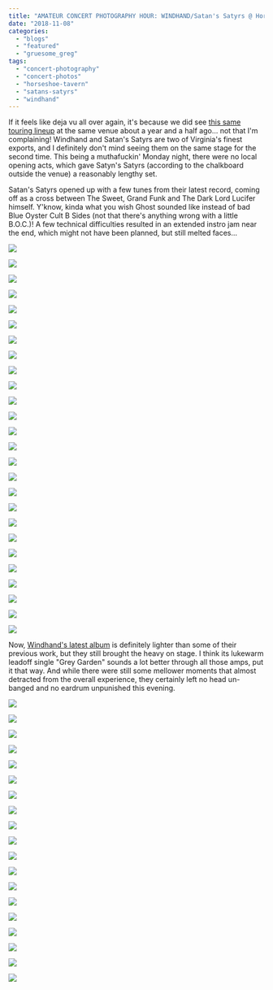 ```yaml
---
title: "AMATEUR CONCERT PHOTOGRAPHY HOUR: WINDHAND/Satan's Satyrs @ Horseshoe Tavern, November 5, 2018"
date: "2018-11-08"
categories: 
  - "blogs"
  - "featured"
  - "gruesome_greg"
tags: 
  - "concert-photography"
  - "concert-photos"
  - "horseshoe-tavern"
  - "satans-satyrs"
  - "windhand"
---
```


If it feels like deja vu all over again, it's because we did see [this same touring lineup](https://hellbound.ca/2017/05/amateur-concert-photography-hour-windhandsatans-satyrs-horseshoe-tavern-may-19-2017/) at the same venue about a year and a half ago... not that I'm complaining! Windhand and Satan's Satyrs are two of Virginia's finest exports, and I definitely don't mind seeing them on the same stage for the second time. This being a muthafuckin' Monday night, there were no local opening acts, which gave Satyn's Satyrs (according to the chalkboard outside the venue) a reasonably lengthy set.

Satan's Satyrs opened up with a few tunes from their latest record, coming off as a cross between The Sweet, Grand Funk and The Dark Lord Lucifer himself. Y'know, kinda what you wish Ghost sounded like instead of bad Blue Oyster Cult B Sides (not that there's anything wrong with a little B.O.C.)! A few technical difficulties resulted in an extended instro jam near the end, which might not have been planned, but still melted faces...

[![](https://res.cloudinary.com/dy8mxogvn/image/upload/h_518,w_690/v1542508540/IMG_2357_fmie7h.jpg)](https://hellbound.ca/wp-content/uploads/2018/11/IMG_2357.jpg)

[![](https://res.cloudinary.com/dy8mxogvn/image/upload/h_518,w_690/v1542508538/IMG_2358_cp4zxa.jpg)](https://hellbound.ca/wp-content/uploads/2018/11/IMG_2358.jpg)

[![](https://res.cloudinary.com/dy8mxogvn/image/upload/h_518,w_690/v1542508537/IMG_2361_ngcpqz.jpg)](https://hellbound.ca/wp-content/uploads/2018/11/IMG_2361.jpg)

[![](https://res.cloudinary.com/dy8mxogvn/image/upload/v1542508536/IMG_2363_foi8k7.jpg)](https://res.cloudinary.com/dy8mxogvn/image/upload/v1542508536/IMG_2363_foi8k7.jpg)

[![](https://res.cloudinary.com/dy8mxogvn/image/upload/v1542508534/IMG_2367_zkqlr2.jpg)](https://res.cloudinary.com/dy8mxogvn/image/upload/v1542508534/IMG_2367_zkqlr2.jpg)

[![](https://res.cloudinary.com/dy8mxogvn/image/upload/v1542508471/IMG_2369_kzsipk.jpg)](https://res.cloudinary.com/dy8mxogvn/image/upload/v1542508471/IMG_2369_kzsipk.jpg)

[![](https://res.cloudinary.com/dy8mxogvn/image/upload/h_518,w_690/v1542508469/IMG_2372_kstoph.jpg)](https://hellbound.ca/wp-content/uploads/2018/11/IMG_2372.jpg)

[![](https://res.cloudinary.com/dy8mxogvn/image/upload/h_518,w_690/v1542508467/IMG_2376_m8335p.jpg)](https://hellbound.ca/wp-content/uploads/2018/11/IMG_2376.jpg)

[![](https://res.cloudinary.com/dy8mxogvn/image/upload/h_518,w_690/v1542508465/IMG_2378_yf3hgu.jpg)](https://hellbound.ca/wp-content/uploads/2018/11/IMG_2378.jpg)

[![](https://res.cloudinary.com/dy8mxogvn/image/upload/h_518,w_690/v1542508464/IMG_2380_eqkdfb.jpg)](https://hellbound.ca/wp-content/uploads/2018/11/IMG_2380.jpg)

[![](https://res.cloudinary.com/dy8mxogvn/image/upload/v1542508462/IMG_2383_fhbkqh.jpg)](https://res.cloudinary.com/dy8mxogvn/image/upload/v1542508462/IMG_2383_fhbkqh.jpg)

[![](https://res.cloudinary.com/dy8mxogvn/image/upload/v1542508461/IMG_2385_puoeox.jpg)](https://res.cloudinary.com/dy8mxogvn/image/upload/v1542508461/IMG_2385_puoeox.jpg)

[![](https://res.cloudinary.com/dy8mxogvn/image/upload/v1542508459/IMG_2386_fceyjo.jpg)](https://res.cloudinary.com/dy8mxogvn/image/upload/v1542508459/IMG_2386_fceyjo.jpg)

[![](https://res.cloudinary.com/dy8mxogvn/image/upload/h_518,w_690/v1542508458/IMG_2392_tzkztf.jpg)](https://hellbound.ca/wp-content/uploads/2018/11/IMG_2392.jpg)

[![](https://res.cloudinary.com/dy8mxogvn/image/upload/v1542508456/IMG_2397_mtixbw.jpg)](https://res.cloudinary.com/dy8mxogvn/image/upload/v1542508456/IMG_2397_mtixbw.jpg)

[![](https://res.cloudinary.com/dy8mxogvn/image/upload/h_518,w_690/v1542508455/IMG_2402_gxa5bs.jpg)](https://hellbound.ca/wp-content/uploads/2018/11/IMG_2402.jpg)

[![](https://res.cloudinary.com/dy8mxogvn/image/upload/h_518,w_690/v1542508453/IMG_2406_yrbd2h.jpg)](https://hellbound.ca/wp-content/uploads/2018/11/IMG_2406.jpg)

[![](https://res.cloudinary.com/dy8mxogvn/image/upload/h_518,w_690/v1542508451/IMG_2411_bwjcxk.jpg)](https://hellbound.ca/wp-content/uploads/2018/11/IMG_2411.jpg)

[![](https://res.cloudinary.com/dy8mxogvn/image/upload/h_518,w_690/v1542508450/IMG_2417_cynji2.jpg)](https://hellbound.ca/wp-content/uploads/2018/11/IMG_2417.jpg)

[![](https://res.cloudinary.com/dy8mxogvn/image/upload/h_518,w_690/v1542508448/IMG_2418_c0z4tp.jpg)](https://hellbound.ca/wp-content/uploads/2018/11/IMG_2418.jpg)

[![](https://res.cloudinary.com/dy8mxogvn/image/upload/h_518,w_690/v1542508446/IMG_2421_itzv3m.jpg)](https://hellbound.ca/wp-content/uploads/2018/11/IMG_2421.jpg)

[![](https://res.cloudinary.com/dy8mxogvn/image/upload/h_518,w_690/v1542508445/IMG_2425_a7yogl.jpg)](https://hellbound.ca/wp-content/uploads/2018/11/IMG_2425.jpg)

[![](https://res.cloudinary.com/dy8mxogvn/image/upload/v1542508443/IMG_2427_tmyu3u.jpg)](https://res.cloudinary.com/dy8mxogvn/image/upload/v1542508443/IMG_2427_tmyu3u.jpg)

[![](https://res.cloudinary.com/dy8mxogvn/image/upload/h_518,w_690/v1542508441/IMG_2432_adjh5n.jpg)](https://hellbound.ca/wp-content/uploads/2018/11/IMG_2432.jpg)

[![](https://res.cloudinary.com/dy8mxogvn/image/upload/h_518,w_690/v1542508422/IMG_2435_rrmb55.jpg)](https://hellbound.ca/wp-content/uploads/2018/11/IMG_2435.jpg)

[![](https://res.cloudinary.com/dy8mxogvn/image/upload/h_518,w_690/v1542508420/IMG_2442_it0jn9.jpg)](https://hellbound.ca/wp-content/uploads/2018/11/IMG_2442.jpg)

Now, [Windhand's latest album](https://hellbound.ca/2018/10/windhand-eternal-return/) is definitely lighter than some of their previous work, but they still brought the heavy on stage. I think its lukewarm leadoff single "Grey Garden" sounds a lot better through all those amps, put it that way. And while there were still some mellower moments that almost detracted from the overall experience, they certainly left no head un-banged and no eardrum unpunished this evening.

[![](https://res.cloudinary.com/dy8mxogvn/image/upload/v1542508419/IMG_2445_txsmwc.jpg)](https://res.cloudinary.com/dy8mxogvn/image/upload/v1542508419/IMG_2445_txsmwc.jpg)

[![](https://res.cloudinary.com/dy8mxogvn/image/upload/v1542508417/IMG_2448_gejkin.jpg)](https://res.cloudinary.com/dy8mxogvn/image/upload/v1542508417/IMG_2448_gejkin.jpg)

[![](https://res.cloudinary.com/dy8mxogvn/image/upload/h_518,w_690/v1542508415/IMG_2452_arpvfn.jpg)](https://hellbound.ca/wp-content/uploads/2018/11/IMG_2452.jpg)

[![](https://res.cloudinary.com/dy8mxogvn/image/upload/h_518,w_690/v1542508414/IMG_2453_jbcy3j.jpg)](https://hellbound.ca/wp-content/uploads/2018/11/IMG_2453.jpg)

[![](https://res.cloudinary.com/dy8mxogvn/image/upload/h_518,w_690/v1542508412/IMG_2455_kacxpo.jpg)](https://hellbound.ca/wp-content/uploads/2018/11/IMG_2455.jpg)

[![](https://res.cloudinary.com/dy8mxogvn/image/upload/v1542508410/IMG_2459_ztfpye.jpg)](https://res.cloudinary.com/dy8mxogvn/image/upload/v1542508410/IMG_2459_ztfpye.jpg)

[![](https://res.cloudinary.com/dy8mxogvn/image/upload/h_518,w_690/v1542508409/IMG_2463_e4g7f3.jpg)](https://hellbound.ca/wp-content/uploads/2018/11/IMG_2463.jpg)

[![](https://res.cloudinary.com/dy8mxogvn/image/upload/h_518,w_690/v1542508407/IMG_2467_d2kn0a.jpg)](https://hellbound.ca/wp-content/uploads/2018/11/IMG_2467.jpg)

[![](https://res.cloudinary.com/dy8mxogvn/image/upload/h_518,w_690/v1542508406/IMG_2471_iy4ozw.jpg)](https://hellbound.ca/wp-content/uploads/2018/11/IMG_2471.jpg)

[![](https://res.cloudinary.com/dy8mxogvn/image/upload/v1542508404/IMG_2477_tteor5.jpg)](https://res.cloudinary.com/dy8mxogvn/image/upload/v1542508404/IMG_2477_tteor5.jpg)

[![](https://res.cloudinary.com/dy8mxogvn/image/upload/h_518,w_690/v1542508403/IMG_2479_sqhble.jpg)](https://hellbound.ca/wp-content/uploads/2018/11/IMG_2479.jpg)

[![](https://res.cloudinary.com/dy8mxogvn/image/upload/v1542508401/IMG_2484_wdjhgt.jpg)](https://res.cloudinary.com/dy8mxogvn/image/upload/v1542508401/IMG_2484_wdjhgt.jpg)

[![](https://res.cloudinary.com/dy8mxogvn/image/upload/v1542508400/IMG_2488_fscdmz.jpg)](https://res.cloudinary.com/dy8mxogvn/image/upload/v1542508400/IMG_2488_fscdmz.jpg)

[![](https://res.cloudinary.com/dy8mxogvn/image/upload/h_518,w_690/v1542508398/IMG_2490_t6ztnb.jpg)](https://hellbound.ca/wp-content/uploads/2018/11/IMG_2490.jpg)

[![](https://res.cloudinary.com/dy8mxogvn/image/upload/h_518,w_690/v1542508397/IMG_2493_twud9z.jpg)](https://hellbound.ca/wp-content/uploads/2018/11/IMG_2493.jpg)

[![](https://res.cloudinary.com/dy8mxogvn/image/upload/h_518,w_690/v1542508395/IMG_2498_ysjfxb.jpg)](https://hellbound.ca/wp-content/uploads/2018/11/IMG_2498.jpg)

[![](https://res.cloudinary.com/dy8mxogvn/image/upload/h_518,w_690/v1542508394/IMG_2499_rqntiz.jpg)](https://hellbound.ca/wp-content/uploads/2018/11/IMG_2499.jpg)

[![](https://res.cloudinary.com/dy8mxogvn/image/upload/h_518,w_690/v1542508392/IMG_2501_eulcm4.jpg)](https://hellbound.ca/wp-content/uploads/2018/11/IMG_2501.jpg)

[![](https://res.cloudinary.com/dy8mxogvn/image/upload/h_518,w_690/v1542508375/IMG_2504_zuom3i.jpg)](https://hellbound.ca/wp-content/uploads/2018/11/IMG_2504.jpg)
